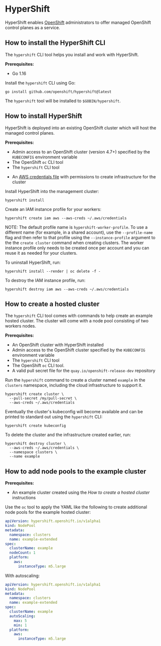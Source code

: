 # HyperShift

HyperShift enables [OpenShift](https://openshift.io/) administrators to offer managed OpenShift control planes as a service.

## How to install the HyperShift CLI

The `hypershift` CLI tool helps you install and work with HyperShift.

**Prerequisites:**

* Go 1.16

Install the `hypershift` CLI using Go:

```shell
go install github.com/openshift/hypershift@latest
```

The `hypershift` tool will be installed to `$GOBIN/hypershift`.


## How to install HyperShift

HyperShift is deployed into an existing OpenShift cluster which will host the managed control planes.

**Prerequisites:**

* Admin access to an OpenShift cluster (version 4.7+) specified by the `KUBECONFIG` environment variable
* The OpenShift `oc` CLI tool
* The `hypershift` CLI tool
- An [AWS credentials file](https://docs.aws.amazon.com/cli/latest/userguide/cli-configure-files.html) with permissions to create infrastructure for the cluster

Install HyperShift into the management cluster:

```shell
hypershift install
```

Create an IAM instance profile for your workers:
```shell
hypershift create iam aws --aws-creds ~/.aws/credentials
```
NOTE: The default profile name is `hypershift-worker-profile`. To use a different name 
(for example, in a shared account), use the `--profile-name` flag and then refer
to that profile using the `--instance-profile` argument to the the `create cluster`
command when creating clusters. The worker instance profile only needs to be created
once per account and you can reuse it as needed for your clusters.

To uninstall HyperShift, run:

```shell
hypershift install --render | oc delete -f -
```

To destroy the IAM instance profile, run:
```shell
hypershift destroy iam aws --aws-creds ~/.aws/credentials
```

## How to create a hosted cluster

The `hypershift` CLI tool comes with commands to help create an example hosted cluster. The cluster will come with a node pool consisting of two workers nodes.

**Prerequisites:**

- An OpenShift cluster with HyperShift installed
- Admin access to the OpenShift cluster specified by the `KUBECONFIG` environment variable
- The `hypershift` CLI tool
- The OpenShift `oc` CLI tool.
- A valid pull secret file for the `quay.io/openshift-release-dev` repository

Run the `hypershift` command to create a cluster named `example` in the `clusters`
namespace, including the cloud infrastructure to support it.

```shell
hypershift create cluster \
  --pull-secret /my/pull-secret \
  --aws-creds ~/.aws/credentials
```

Eventually the cluster's kubeconfig will become available and can be printed to
standard out using the `hypershift` CLI:

```shell
hypershift create kubeconfig
```

To delete the cluster and the infrastructure created earlier, run:

```shell
hypershift destroy cluster \
  --aws-creds ~/.aws/credentials \
  --namespace clusters \
  --name example
```

## How to add node pools to the example cluster

**Prerequisites:**

- An example cluster created using the _How to create a hosted cluster_ instructions

Use the `oc` tool to apply the YAML like the following to create additional node pools for the example hosted cluster:

```yaml
apiVersion: hypershift.openshift.io/v1alpha1
kind: NodePool
metadata:
  namespace: clusters
  name: example-extended
spec:
  clusterName: example
  nodeCount: 1
  platform:
    aws:
      instanceType: m5.large
```

With autoscaling:

```yaml
apiVersion: hypershift.openshift.io/v1alpha1
kind: NodePool
metadata:
  namespace: clusters
  name: example-extended
spec:
  clusterName: example
  autoScaling:
    max: 5
    min: 1
  platform:
    aws:
      instanceType: m5.large
```
